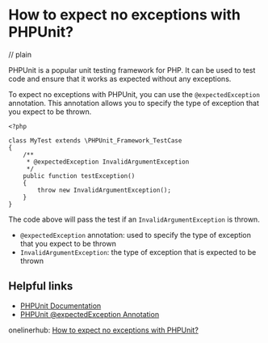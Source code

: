 # How to expect no exceptions with PHPUnit?
// plain

PHPUnit is a popular unit testing framework for PHP. It can be used to test code and ensure that it works as expected without any exceptions.

To expect no exceptions with PHPUnit, you can use the `@expectedException` annotation. This annotation allows you to specify the type of exception that you expect to be thrown.

```
<?php

class MyTest extends \PHPUnit_Framework_TestCase
{
    /**
     * @expectedException InvalidArgumentException
     */
    public function testException()
    {
        throw new InvalidArgumentException();
    }
}
```

The code above will pass the test if an `InvalidArgumentException` is thrown.

- `@expectedException` annotation: used to specify the type of exception that you expect to be thrown
- `InvalidArgumentException`: the type of exception that is expected to be thrown

## Helpful links

- [PHPUnit Documentation](https://phpunit.de/documentation.html)
- [PHPUnit @expectedException Annotation](https://phpunit.readthedocs.io/en/latest/annotations.html#expectexception)

onelinerhub: [How to expect no exceptions with PHPUnit?](https://onelinerhub.com/phpunit/how-to-expect-no-exceptions-with-phpunit)